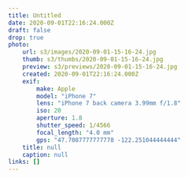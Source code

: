 ```yaml
---
title: Untitled
date: 2020-09-01T22:16:24.000Z
draft: false
drop: true
photo:
    url: s3/images/2020-09-01-15-16-24.jpg
    thumb: s3/thumbs/2020-09-01-15-16-24.jpg
    preview: s3/previews/2020-09-01-15-16-24.jpg
    created: 2020-09-01T22:16:24.000Z
    exif:
        make: Apple
        model: "iPhone 7"
        lens: "iPhone 7 back camera 3.99mm f/1.8"
        iso: 20
        aperture: 1.8
        shutter_speed: 1/4566
        focal_length: "4.0 mm"
        gps: "47.7087777777778 -122.251044444444"
    title: null
    caption: null
links: []
---
```

